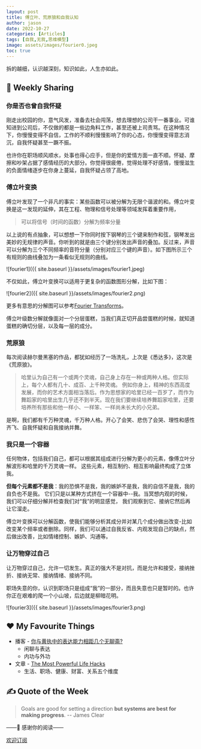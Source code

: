 ```yaml
---
layout: post
title: 傅立叶、荒原狼和自我认知
author: jason
date: 2022-10-27
categories: [Articles]
tags: [自我,无我,思维模型]
image: assets/images/fourier0.jpeg
toc: true
---
```

拆的越细，认识越深刻，知识如此，人生亦如此。

## 🎯 Weekly Sharing

### 你是否也曾自我怀疑
刚走出校园的你，意气风发，准备去社会闯荡，想去理想的公司干一番事业。可谁知进到公司后，不仅做的都是一些边角料工作，甚至还被上司责骂。在这种情况下，你慢慢变得不自信，工作的不顺利慢慢影响了你的心态，你慢慢变得意志消沉，自我怀疑甚至一蹶不振。

也许你在职场顺风顺水，处事也得心应手，但是你的爱情方面一直不顺。怀疑、摩擦和吵架占据了感情经历的大部分。你觉得很疲倦，觉得处理不好感情，慢慢滋生的负面情绪逐步在你身上蔓延，自我怀疑占领了高地。

### 傅立叶变换
傅立叶发现了一个非凡的事实：某些函数可以被分解为无限个谐波的和。傅立叶变换是这一发现的延伸，其在工程、物理和信号处理等领域发挥着重要作用，
> 可以将信号（时间的函数）分解为频率分量

以上说的有点抽象，可以想想一下你同时按下钢琴的三个键来制作和弦，钢琴发出美妙的无规律的声音。你听到的就是由三个键分别发出声音的叠加。反过来，声音可以分解为三个不同频率的音符分量（分别对应三个键的声音）。如下图所示三个有规则的曲线叠加为一条看似无规则的曲线。

![fourier1]({{ site.baseurl }}/assets/images/fourier1.jpeg)

不仅如此，傅立叶变换可以适用于更复杂的函数图形分解，比如下图：

![fourier2]({{ site.baseurl }}/assets/images/fourier2.png)

更多有意思的分解图可以参考[Fourier Transforms](https://www.jezzamon.com/fourier/)。

傅立叶级数分解就像面对一个分层蛋糕，当我们真正切开品尝蛋糕的时候，就知道蛋糕的确切分层，以及每一层的成分。

### 荒原狼
每次阅读赫尔曼黑塞的作品，都犹如经历了一场洗礼，上次是《悉达多》，这次是《荒原狼》。

> 哈里认为自己有一个或两个灵魂，自己身上存在一种或两种人格。但实际上，每个人都有几十、成百、上千种灵魂。
例如你身上，精神的东西高度发展，而你的艺术方面相当落后。作为思想家的哈里已经一百岁了，而作为舞蹈家的哈里出生几乎还不到半天。现在我们要继续培养舞蹈家哈里，还要培养所有那些和他一样小、一样笨、一样尚未长大的小兄弟。

是啊，我们都有千万种灵魂，千万种人格。开心了会笑、悲伤了会哭、理性和感性齐飞、自我怀疑和自我接纳并舞。

### 我只是一个容器
任何物体，包括我们自己，都可以根据其组成进行分解为更小的元素，像傅立叶分解波形和哈里的千万灵魂一样。
这些元素，相互制约、相互影响最终构成了立体我。

**但每个元素都不是我**：我的恐惧不是我，我的嫉妒不是我，我的自信不是我，我的自负也不是我。
它们只是以某种方式挤在一个容器中--我。当冥想内观的时候，我们可以仔细分解并检查我们对“我”的明显感觉，
我们观察到它、接纳它然后再让它溜走。

傅立叶变换可以分解函数，使我们能够分析其成分并对某几个成分做出改变-比如改变某个频率或者删除。同样，我们可以通过自我反省、内观发现自己的缺点，然后做出改善，比如情绪控制、嫉妒、沟通等。

### 让万物穿过自己
让万物穿过自己，允许一切发生。真正的强大不是对抗，而是允许和接受，接纳挫折、接纳无常、接纳情绪、接纳不同。

职场失意的你，认识到职场只是组成“我”的一部分，而且失意也只是暂时的。也许你正在艰难的爬一个小山坡，后边就是柳暗花明。

![fourier3]({{ site.baseurl }}/assets/images/fourier3.png)

<!-- ### callback
再引入时空观
股票投资也一样，空间上的分散-投资组合，时间上的分散-定投。 -->

## ♥️ My Favourite Things
- 播客 - [你与黄执中的表达能力相距几个无聊斋?](https://www.xiaoyuzhoufm.com/episode/62cf3f50db7a5d87c2c10580) 
    - 闲聊与表达
    - 内功与外功
- 文章 - [The Most Powerful Life Hacks](https://www.sahilbloom.com/newsletter/the-most-powerful-life-hacks)
    - 生活、职场、健康、财富、关系五个维度

## ✍️ Quote of the Week
> Goals are good for setting a direction **but systems are best for making progress**. -- James Clear


——💌 感谢你的阅读——

[欢迎订阅](https://explorer.zhubai.love/)